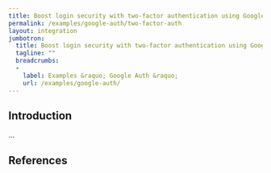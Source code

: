 ```yaml
---
title: Boost login security with two-factor authentication using Google Auth
permalink: /examples/google-auth/two-factor-auth
layout: integration
jumbotron:
  title: Boost login security with two-factor authentication using Google Auth
  tagline: ""
  breadcrumbs:
  -
    label: Examples &raquo; Google Auth &raquo;
    url: /examples/google-auth/
---
```


## Introduction

...

## References

[^]: <>

